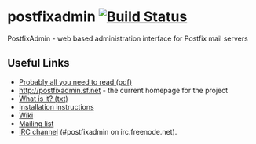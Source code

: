 postfixadmin [![Build Status](https://travis-ci.org/postfixadmin/postfixadmin.svg?branch=master)](https://travis-ci.org/postfixadmin/postfixadmin)
============

PostfixAdmin - web based administration interface for Postfix mail servers


Useful Links
------------
 - [Probably all you need to read (pdf)](http://blog.cboltz.de/uploads/postfixadmin-30-english.pdf)
 - http://postfixadmin.sf.net - the current homepage for the project
 - [What is it? (txt)](/DOCUMENTS/POSTFIXADMIN.txt)
 - [Installation instructions](/INSTALL.TXT)
 - [Wiki](https://sourceforge.net/p/postfixadmin/wiki/)
 - [Mailing list](https://sourceforge.net/p/postfixadmin/discussion/676076)
 - [IRC channel](irc://irc.freenode.net/postfixadmin) (#postfixadmin on irc.freenode.net).
